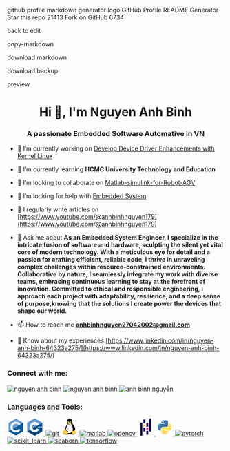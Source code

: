 github profile markdown generator logo
GitHub Profile README Generator
Star this repo
21413
Fork on GitHub
6734

back to edit

copy-markdown

download markdown

download backup

preview
<h1 align="center">Hi 👋, I'm Nguyen Anh Binh</h1>
<h3 align="center">A passionate Embedded Software Automative in VN</h3>

- 🔭 I’m currently working on [Develop Device Driver Enhancements with Kernel Linux](https://github.com/nguyenanhbinh27042002/Kernel_Linux.git)

- 🌱 I’m currently learning **HCMC University Technology and Education**

- 👯 I’m looking to collaborate on [Matlab-simulink-for-Robot-AGV](https://github.com/nguyenanhbinh27042002/Matlab-simulink-for-Robot-AGV.git)

- 🤝 I’m looking for help with [Embedded System](https://github.com/nguyenanhbinh27042002/Embeded-System.git)

- 📝 I regularly write articles on [https://www.youtube.com/@anhbinhnguyen179](https://www.youtube.com/@anhbinhnguyen179)

- 💬 Ask me about **As an Embedded System Engineer, I specialize in the intricate fusion of software and hardware, sculpting the silent yet vital core of modern technology. With a meticulous eye for detail and a passion for crafting efficient, reliable code, I thrive in unraveling complex challenges within resource-constrained environments. Collaborative by nature, I seamlessly integrate my work with diverse teams, embracing continuous learning to stay at the forefront of innovation. Committed to ethical and responsible engineering, I approach each project with adaptability, resilience, and a deep sense of purpose,knowing that the solutions I create power the devices that shape our world.**

- 📫 How to reach me **anhbinhnguyen27042002@gmail.com**

- 📄 Know about my experiences [https://www.linkedin.com/in/nguyen-anh-binh-64323a275/](https://www.linkedin.com/in/nguyen-anh-binh-64323a275/)

<h3 align="left">Connect with me:</h3>
<p align="left">
<a href="https://linkedin.com/in/nguyen anh binh" target="blank"><img align="center" src="https://raw.githubusercontent.com/rahuldkjain/github-profile-readme-generator/master/src/images/icons/Social/linked-in-alt.svg" alt="nguyen anh binh" height="30" width="40" /></a>
<a href="https://fb.com/nguyen anh binh" target="blank"><img align="center" src="https://raw.githubusercontent.com/rahuldkjain/github-profile-readme-generator/master/src/images/icons/Social/facebook.svg" alt="nguyen anh binh" height="30" width="40" /></a>
<a href="https://www.youtube.com/c/anh bình nguyễn" target="blank"><img align="center" src="https://raw.githubusercontent.com/rahuldkjain/github-profile-readme-generator/master/src/images/icons/Social/youtube.svg" alt="anh bình nguyễn" height="30" width="40" /></a>
</p>

<h3 align="left">Languages and Tools:</h3>
<p align="left"> <a href="https://www.cprogramming.com/" target="_blank" rel="noreferrer"> <img src="https://raw.githubusercontent.com/devicons/devicon/master/icons/c/c-original.svg" alt="c" width="40" height="40"/> </a> <a href="https://www.w3schools.com/cpp/" target="_blank" rel="noreferrer"> <img src="https://raw.githubusercontent.com/devicons/devicon/master/icons/cplusplus/cplusplus-original.svg" alt="cplusplus" width="40" height="40"/> </a> <a href="https://git-scm.com/" target="_blank" rel="noreferrer"> <img src="https://www.vectorlogo.zone/logos/git-scm/git-scm-icon.svg" alt="git" width="40" height="40"/> </a> <a href="https://www.linux.org/" target="_blank" rel="noreferrer"> <img src="https://raw.githubusercontent.com/devicons/devicon/master/icons/linux/linux-original.svg" alt="linux" width="40" height="40"/> </a> <a href="https://www.mathworks.com/" target="_blank" rel="noreferrer"> <img src="https://upload.wikimedia.org/wikipedia/commons/2/21/Matlab_Logo.png" alt="matlab" width="40" height="40"/> </a> <a href="https://opencv.org/" target="_blank" rel="noreferrer"> <img src="https://www.vectorlogo.zone/logos/opencv/opencv-icon.svg" alt="opencv" width="40" height="40"/> </a> <a href="https://pandas.pydata.org/" target="_blank" rel="noreferrer"> <img src="https://raw.githubusercontent.com/devicons/devicon/2ae2a900d2f041da66e950e4d48052658d850630/icons/pandas/pandas-original.svg" alt="pandas" width="40" height="40"/> </a> <a href="https://www.python.org" target="_blank" rel="noreferrer"> <img src="https://raw.githubusercontent.com/devicons/devicon/master/icons/python/python-original.svg" alt="python" width="40" height="40"/> </a> <a href="https://pytorch.org/" target="_blank" rel="noreferrer"> <img src="https://www.vectorlogo.zone/logos/pytorch/pytorch-icon.svg" alt="pytorch" width="40" height="40"/> </a> <a href="https://scikit-learn.org/" target="_blank" rel="noreferrer"> <img src="https://upload.wikimedia.org/wikipedia/commons/0/05/Scikit_learn_logo_small.svg" alt="scikit_learn" width="40" height="40"/> </a> <a href="https://seaborn.pydata.org/" target="_blank" rel="noreferrer"> <img src="https://seaborn.pydata.org/_images/logo-mark-lightbg.svg" alt="seaborn" width="40" height="40"/> </a> <a href="https://www.tensorflow.org" target="_blank" rel="noreferrer"> <img src="https://www.vectorlogo.zone/logos/tensorflow/tensorflow-icon.svg" alt="tensorflow" width="40" height="40"/> </a> </p>

